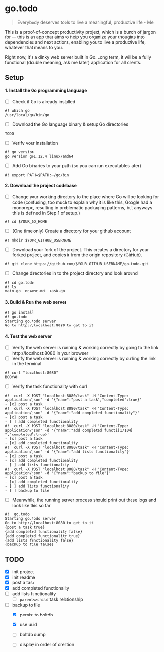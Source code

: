 # go.todo

> Everybody deserves tools to live a meaningful, productive life
>                                                - Me

This is a proof-of-concept productivity project, which is a bunch of jargon for --
this is an app that aims to help you organize your thoughts into dependencies and next actions,
enabling you to live a productive life, whatever that means to you.

Right now, it's a dinky web server built in Go.
Long term, it will be a fully functional (double meaning, ask me later)
application for all clients.

## Setup
#### 1. Install the Go programming language
- [ ] Check if Go is already installed
```
#! which go
/usr/local/go/bin/go
```
- [ ] Download the Go language binary & setup Go directories
```
TODO
```
- [ ] Verify your installation
```
#! go version
go version go1.12.4 linux/amd64
```
- [ ] Add Go binaries to your path (so you can run executables later)
```
#! export PATH=$PATH:~/go/bin
```

#### 2. Download the project codebase
- [ ] Change your working directory to the place where Go will be looking for code
(confusing, too much to explain why it is like this, Google had a monorepo,
resulting in problematic packaging patterns,
but anyways this is defined in Step 1 of setup.)
```
#! cd $YOUR_GO_HOME
```
- [ ] (One time only) Create a directory for your github account
```
#! mkdir $YOUR_GITHUB_USERNAME
```
- [ ] Download your fork of the project. This creates a directory for your forked project,
and copies it from the origin repository (GitHub).
```
#! git clone https://github.com/$YOUR_GITHUB_USERNAME/go.todo.git
```
- [ ] Change directories in to the project directory and look around
```
#! cd go.todo
#! ls
main.go  README.md  Task.go
```

#### 3. Build & Run the web server
```
#! go install
#! go.todo
Starting go.todo server
Go to http://localhost:8080 to get to it
```


#### 4. Test the web server
- [ ] Verify the web server is running & working correctly
by going to the link http://localhost:8080 in your browser
- [ ] Verify the web server is running & working correctly
by curling the link in the terminal
```
#! curl "localhost:8080"
BOOYAH
```
- [ ] Verify the task functionality with curl
```
#!  curl -X POST "localhost:8080/task" -H "Content-Type: application/json" -d '{"name":"post a task","completed":true}'                                                                                                                               
- [x] post a task
#!  curl -X POST "localhost:8080/task" -H "Content-Type: application/json" -d '{"name":"add completed functionality"}'                                                                                                                                
- [x] post a task                                                                                                                  
- [ ] add completed functionality                                                                                                  
#!  curl -X POST "localhost:8080/task" -H "Content-Type: application/json" -d '{"name":"add completed functi[1/104]
","completed":true}'
- [x] post a task
- [x] add completed functionality
#!  curl -X POST "localhost:8080/task" -H "Content-Type: application/json" -d '{"name":"add lists functionality"}'
- [x] post a task
- [x] add completed functionality
- [ ] add lists functionality
#!  curl -X POST "localhost:8080/task" -H "Content-Type: application/json" -d '{"name":"backup to file"}'
- [x] post a task
- [x] add completed functionality
- [ ] add lists functionality
- [ ] backup to file
```
- [ ] Meanwhile, the running server process should print out these logs and look like this so far
```
#!  go.todo
Starting go.todo server
Go to http://localhost:8080 to get to it
{post a task true}
{add completed functionality false}
{add completed functionality true}
{add lists functionality false}
{backup to file false}
```

## TODO
- [x] init project
- [x] init readme
- [x] post a task
- [x] add completed functionality
- [ ] add lists functionality
  - [ ] `parent<>child` task relationship
- [ ] backup to file
  - [x] persist to boltdb
  - [x] use uuid
  - [ ] boltdb dump
  - [ ] display in order of creation

